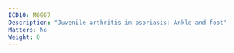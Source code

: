 ```yaml
---
ICD10: M0907
Description: "Juvenile arthritis in psoriasis: Ankle and foot"
Matters: No
Weight: 0
---
```

